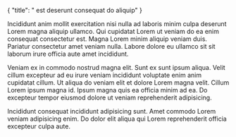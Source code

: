 {
  "title": " est deserunt consequat do aliquip"
}

Incididunt anim mollit exercitation nisi nulla ad laboris minim culpa deserunt Lorem magna aliquip ullamco. Qui cupidatat Lorem ut veniam do ea enim consequat consectetur est. Magna Lorem minim aliquip veniam duis. Pariatur consectetur amet veniam nulla. Labore dolore eu ullamco sit sit laborum irure officia aute amet incididunt.

Veniam ex in commodo nostrud magna elit. Sunt ex sunt ipsum aliqua. Velit cillum excepteur ad eu irure veniam incididunt voluptate enim anim cupidatat cillum. Ut aliqua do veniam elit et dolore Lorem magna velit. Cillum Lorem ipsum magna id. Ipsum magna quis ea officia minim ad ea. Do excepteur tempor eiusmod dolore ut veniam reprehenderit adipisicing.

Incididunt consequat incididunt adipisicing sunt. Amet commodo Lorem veniam adipisicing enim. Do dolor elit aliqua qui Lorem reprehenderit officia excepteur culpa aute.